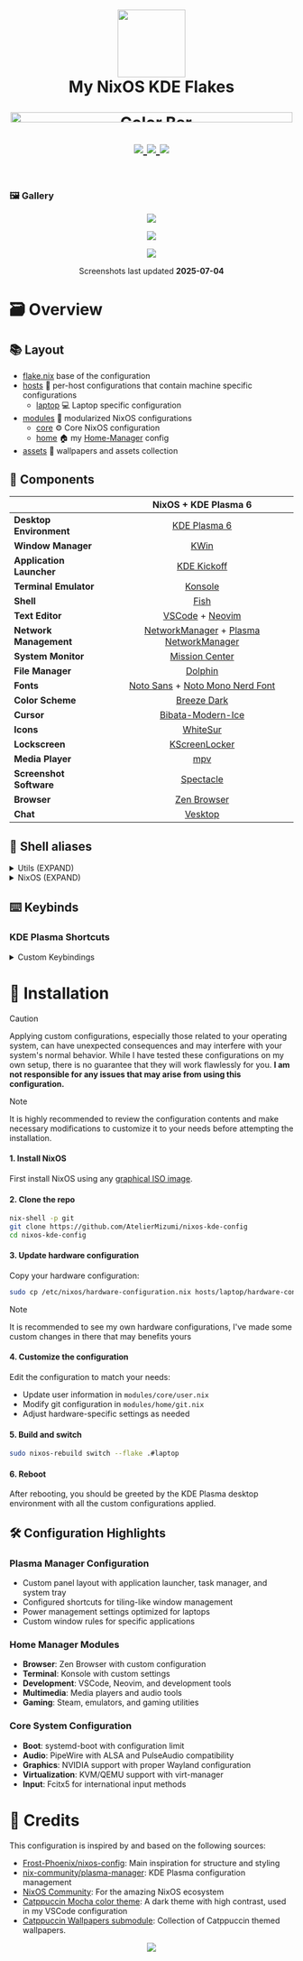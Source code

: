 <h1 align="center">
    <img src="./assets/github/nixos-logo.webp" width="120px" /> 
    <br>
      My NixOS KDE Flakes 
      <p></p>
    <div align="center">
        <p align="center">
            <img src="./assets/github/color-bar-mocha.png" width="500" height="18" alt="Color Bar" />
        </p>
    </div>
       <div align="center">
        <a href="https://github.com/AtelierMizumi/nixos-kde-config/">
                    <img src="https://img.shields.io/github/repo-size/AtelierMizumi/nixos-kde-config?color=f38ba8&labelColor=1e1e2e&style=for-the-badge&logo=github&logoColor=f38ba8">
                 </a>
                 <a href="https://nixos.org">
                    <img src="https://img.shields.io/badge/NixOS-unstable-blue.svg?style=for-the-badge&labelColor=1e1e2e&logo=NixOS&logoColor=89b4fa&color=89b4fa">
                 </a>
                 <a href="https://github.com/AtelierMizumi/nixos-kde-config/blob/main/LICENSE">
                    <img src="https://img.shields.io/static/v1.svg?style=for-the-badge&label=License&message=MIT&colorA=1e1e2e&colorB=a6e3a1&logo=unlicense&logoColor=a6e3a1&"/>
                 </a>
       </div>
      <br>
   </div>
</h1>

### 🖼️ Gallery

<p align="center">
   <img src="./assets/screenshots/desktop.png" style="margin-bottom: 15px;"/> <br>
   <img src="./assets/screenshots/coding.png" style="margin-bottom: 15px;"/> <br>
   <img src="./assets/screenshots/overview.png" style="margin-bottom: 15px;"/> <br>
   Screenshots last updated <b>2025-07-04</b>
</p>

# 🗃️ Overview

## 📚 Layout

-   [flake.nix](flake.nix) base of the configuration
-   [hosts](hosts) 🌳 per-host configurations that contain machine specific configurations
    - [laptop](hosts/laptop/) 💻 Laptop specific configuration
-   [modules](modules) 🍱 modularized NixOS configurations
    -   [core](modules/core/) ⚙️ Core NixOS configuration
    -   [home](modules/home/) 🏠 my [Home-Manager](https://github.com/nix-community/home-manager) config
-   [assets](assets/) 🌄 wallpapers and assets collection

## 📓 Components
|                             | NixOS + KDE Plasma 6                                                                          |
| --------------------------- | :---------------------------------------------------------------------------------------------:|
| **Desktop Environment**     | [KDE Plasma 6][KDE Plasma 6] |
| **Window Manager**          | [KWin][KWin] |
| **Application Launcher**    | [KDE Kickoff][KDE Kickoff] |
| **Terminal Emulator**       | [Konsole][Konsole] |
| **Shell**                   | [Fish][Fish] |
| **Text Editor**             | [VSCode][VSCode] + [Neovim][Neovim] |
| **Network Management**      | [NetworkManager][NetworkManager] + [Plasma NetworkManager][Plasma NetworkManager] |
| **System Monitor**          | [Mission Center][Mission Center] |
| **File Manager**            | [Dolphin][Dolphin] |
| **Fonts**                   | [Noto Sans][Noto Sans] + [Noto Mono Nerd Font][Noto Mono Nerd Font] |
| **Color Scheme**            | [Breeze Dark][Breeze Dark] |
| **Cursor**                  | [Bibata-Modern-Ice][Bibata-Modern-Ice] |
| **Icons**                   | [WhiteSur][WhiteSur] |
| **Lockscreen**              | [KScreenLocker][KScreenLocker] |
| **Media Player**            | [mpv][mpv] |
| **Screenshot Software**     | [Spectacle][Spectacle] |
| **Browser**                 | [Zen Browser][Zen Browser] |
| **Chat**                    | [Vesktop][Vesktop] |



## 📝 Shell aliases

<details>
<summary>
Utils (EXPAND)
</summary>

- ```l```     $\rightarrow$ ```ls -lh --color=auto```
- ```c```     $\rightarrow$ ```clear```
- ```disk```  $\rightarrow$ ```lsblk -f```
- ```ff```    $\rightarrow$ ```fastfetch```
- ```nit```   $\rightarrow$ ```nitch```

</details>

<details>
<summary>
NixOS (EXPAND)
</summary>

- ```nh os test```     $\rightarrow$ Test NixOS configuration
- ```nh os switch```   $\rightarrow$ Switch to new NixOS configuration
- ```nh clean all```   $\rightarrow$ Clean old generations
- ```nix flake update``` $\rightarrow$ Update flake inputs

</details>

## ⌨️ Keybinds

### KDE Plasma Shortcuts

<details>
<summary>
Custom Keybindings 
</summary>
</br>
##### Terminal
- ```Meta+Alt+K``` Launch Konsole

##### Window Management (Tiling-style)
- ```Meta+H``` Switch Window Left
- ```Meta+J``` Switch Window Down  
- ```Meta+K``` Switch Window Up
- ```Meta+L``` Switch Window Right
- ```Meta+,``` Expose (Show all windows)
- ```Meta+Tab``` Toggle Overview
- ```Meta+W``` Quit Application

##### Virtual Desktops
- ```Meta+1-9``` Switch to Desktop 1-9
- ```Meta+Shift+1-9``` Move Window to Desktop 1-9

##### System
- ```Meta+Ctrl+Alt+L``` Lock Session

</details>

# 🚀 Installation 

> [!CAUTION]
> Applying custom configurations, especially those related to your operating system, can have unexpected consequences and may interfere with your system's normal behavior. While I have tested these configurations on my own setup, there is no guarantee that they will work flawlessly for you.
> **I am not responsible for any issues that may arise from using this configuration.**

> [!NOTE]
> It is highly recommended to review the configuration contents and make necessary modifications to customize it to your needs before attempting the installation.

#### 1. **Install NixOS**

First install NixOS using any [graphical ISO image](https://nixos.org/download.html#nixos-iso). 

#### 2. **Clone the repo**

```bash
nix-shell -p git
git clone https://github.com/AtelierMizumi/nixos-kde-config
cd nixos-kde-config
```

#### 3. **Update hardware configuration**

Copy your hardware configuration:
```bash
sudo cp /etc/nixos/hardware-configuration.nix hosts/laptop/hardware-configuration.nix
```

> [!NOTE]
> It is recommended to see my own hardware configurations, I've made some custom changes in there that may benefits yours

#### 4. **Customize the configuration**

Edit the configuration to match your needs:
- Update user information in `modules/core/user.nix`
- Modify git configuration in `modules/home/git.nix`
- Adjust hardware-specific settings as needed

#### 5. **Build and switch**

```bash
sudo nixos-rebuild switch --flake .#laptop
```

#### 6. **Reboot**

After rebooting, you should be greeted by the KDE Plasma desktop environment with all the custom configurations applied.

## 🛠️ Configuration Highlights

### Plasma Manager Configuration
- Custom panel layout with application launcher, task manager, and system tray
- Configured shortcuts for tiling-like window management
- Power management settings optimized for laptops
- Custom window rules for specific applications

### Home Manager Modules
- **Browser**: Zen Browser with custom configuration
- **Terminal**: Konsole with custom settings
- **Development**: VSCode, Neovim, and development tools
- **Multimedia**: Media players and audio tools
- **Gaming**: Steam, emulators, and gaming utilities

### Core System Configuration
- **Boot**: systemd-boot with configuration limit
- **Audio**: PipeWire with ALSA and PulseAudio compatibility  
- **Graphics**: NVIDIA support with proper Wayland configuration
- **Virtualization**: KVM/QEMU support with virt-manager
- **Input**: Fcitx5 for international input methods

# 👥 Credits

This configuration is inspired by and based on the following sources:

- [Frost-Phoenix/nixos-config](https://github.com/Frost-Phoenix/nixos-config): Main inspiration for structure and styling
- [nix-community/plasma-manager](https://github.com/nix-community/plasma-manager): KDE Plasma configuration management
- [NixOS Community](https://nixos.org/): For the amazing NixOS ecosystem
- [Catppuccin Mocha color theme](https://catppuccin.com/palette/): A dark theme with high contrast, used in my VSCode configuration
- [Catppuccin Wallpapers submodule](https://github.com/zhichaoh/catppuccin-wallpaper): Collection of Catppuccin themed wallpapers.

<p align="center"><img src="https://raw.githubusercontent.com/catppuccin/catppuccin/main/assets/footers/gray0_ctp_on_line.svg?sanitize=true" /></p>

<!-- Links -->
[KDE Plasma 6]: https://kde.org/plasma-desktop/
[KWin]: https://userbase.kde.org/KWin
[KDE Kickoff]: https://userbase.kde.org/Plasma/Kickoff
[Konsole]: https://konsole.kde.org/
[Fish]: https://fishshell.com/
[VSCode]: https://code.visualstudio.com/
[Neovim]: https://neovim.io/
[NetworkManager]: https://wiki.gnome.org/Projects/NetworkManager
[Plasma NetworkManager]: https://userbase.kde.org/Plasma/NetworkManager
[Mission Center]: https://gitlab.com/mission-center-devs/mission-center
[Dolphin]: https://apps.kde.org/dolphin/
[Noto Sans]: https://fonts.google.com/noto/specimen/Noto+Sans
[Noto Mono Nerd Font]: https://www.nerdfonts.com/
[Breeze Dark]: https://kde.org/announcements/plasma/5/5.0.0/
[Bibata-Modern-Ice]: https://www.gnome-look.org/p/1197198
[WhiteSur]: https://www.gnome-look.org/p/1403328
[KScreenLocker]: https://userbase.kde.org/KScreenLocker
[mpv]: https://mpv.io/
[Spectacle]: https://apps.kde.org/spectacle/
[Zen Browser]: https://zen-browser.app/
[Vesktop]: https://github.com/Vencord/Vesktop
